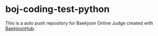 # boj-coding-test-python
This is a auto push repository for Baekjoon Online Judge created with [BaekjoonHub](https://github.com/BaekjoonHub/BaekjoonHub).
